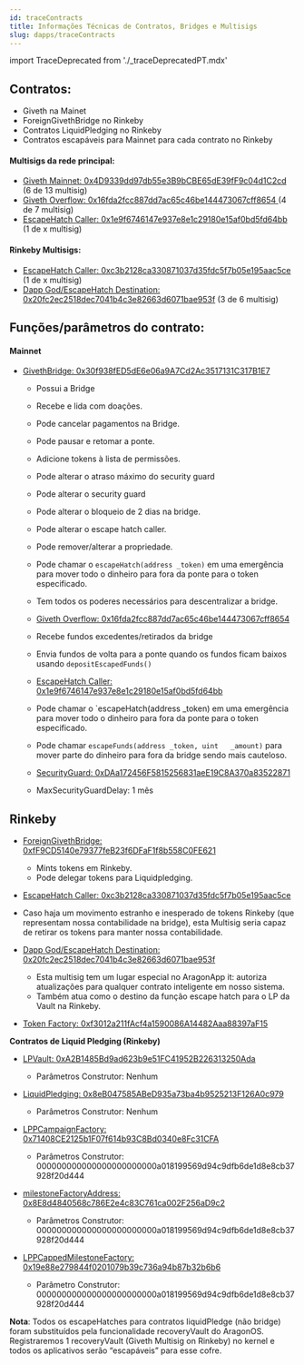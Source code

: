 ```yaml
---
id: traceContracts
title: Informações Técnicas de Contratos, Bridges e Multisigs
slug: dapps/traceContracts
---
```

import TraceDeprecated from './_traceDeprecatedPT.mdx'

<TraceDeprecated />

## Contratos:
- Giveth na Mainet
- ForeignGivethBridge no Rinkeby
- Contratos LiquidPledging no Rinkeby
- Contratos escapáveis para Mainnet para cada contrato no Rinkeby

#### Multisigs da rede principal:
 - [Giveth Mainnet: 0x4D9339dd97db55e3B9bCBE65dE39fF9c04d1C2cd](https://eth.blockscout.com/address/0x4D9339dd97db55e3B9bCBE65dE39fF9c04d1C2cd) (6 de 13 multisig)
- [Giveth Overflow: 0x16fda2fcc887dd7ac65c46be144473067cff8654 ](https://eth.blockscout.com/address/0x16fda2fcc887dd7ac65c46be144473067cff8654)(4 de 7 multisig)
- [EscapeHatch Caller: 0x1e9f6746147e937e8e1c29180e15af0bd5fd64bb](https://eth.blockscout.com/address/0x1e9f6746147e937e8e1c29180e15af0bd5fd64bb) (1 de x multisig)

#### Rinkeby Multisigs:

- [EscapeHatch Caller: 0xc3b2128ca330871037d35fdc5f7b05e195aac5ce](https://rinkeby.etherscan.io/address/0xc3b2128ca330871037d35fdc5f7b05e195aac5ce) (1 de x multisig)
- [Dapp God/EscapeHatch Destination: 0x20fc2ec2518dec7041b4c3e82663d6071bae953f](https://rinkeby.etherscan.io/address/0x20fc2ec2518dec7041b4c3e82663d6071bae953f) (3 de 6 multisig)

## Funções/parâmetros do contrato:

#### Mainnet

- [GivethBridge: 0x30f938fED5dE6e06a9A7Cd2Ac3517131C317B1E7](https://eth.blockscout.com/address/0x30f938fED5dE6e06a9A7Cd2Ac3517131C317B1E7)
  - Possui a Bridge
  - Recebe e lida com doações.
  - Pode cancelar pagamentos na Bridge.
  - Pode pausar e retomar a ponte.
  - Adicione tokens à lista de permissões.
  - Pode alterar o atraso máximo do security guard
  - Pode alterar o security guard
  - Pode alterar o bloqueio de 2 dias na bridge.
  - Pode alterar o escape hatch caller.
  - Pode remover/alterar a propriedade.
  - Pode chamar o `escapeHatch(address _token)` em uma emergência para mover todo o dinheiro para fora da ponte para o token especificado.
  - Tem todos os poderes necessários para descentralizar a bridge.
  - [Giveth Overflow: 0x16fda2fcc887dd7ac65c46be144473067cff8654](https://eth.blockscout.com/address/0x16fda2fcc887dd7ac65c46be144473067cff8654)
  - Recebe fundos excedentes/retirados da bridge
  - Envia fundos de volta para a ponte quando os fundos ficam baixos usando `depositEscapedFunds()`
  - [EscapeHatch Caller: 0x1e9f6746147e937e8e1c29180e15af0bd5fd64bb](https://eth.blockscout.com/address/0x1e9f6746147e937e8e1c29180e15af0bd5fd64bb)

  - Pode chamar o `escapeHatch(address _token) em uma emergência para mover todo o dinheiro para fora da ponte para o token especificado.
  - Pode chamar `escapeFunds(address _token, uint   _amount)` para mover parte do dinheiro para fora da bridge sendo mais cauteloso.

  - [SecurityGuard: 0xDAa172456F5815256831aeE19C8A370a83522871](https://eth.blockscout.com/address/0xDAa172456F5815256831aeE19C8A370a83522871)
  - MaxSecurityGuardDelay: 1 mês

## Rinkeby

- [ForeignGivethBridge: 0xfF9CD5140e79377feB23f6DFaF1f8b558C0FE621](https://rinkeby.etherscan.io/address/0xff9cd5140e79377feb23f6dfaf1f8b558c0fe621)
  - Mints tokens em Rinkeby.
  - Pode delegar tokens para Liquidpledging.

- [EscapeHatch Caller: 0xc3b2128ca330871037d35fdc5f7b05e195aac5ce](https://rinkeby.etherscan.io/address/0xc3b2128ca330871037d35fdc5f7b05e195aac5ce)

- Caso haja um movimento estranho e inesperado de tokens Rinkeby (que representam nossa contabilidade na bridge), esta Multisig seria capaz de retirar os tokens para manter nossa contabilidade.

- [Dapp God/EscapeHatch Destination: 0x20fc2ec2518dec7041b4c3e82663d6071bae953f](https://rinkeby.etherscan.io/address/0x20fc2ec2518dec7041b4c3e82663d6071bae953f)

  - Esta multisig tem um lugar especial no AragonApp it: autoriza atualizações para qualquer contrato inteligente em nosso sistema.
  - Também atua como o destino da função escape hatch para o LP da Vault na Rinkeby.

- [Token Factory: 0xf3012a211fAcf4a1590086A14482Aaa88397aF15](https://rinkeby.etherscan.io/address/0xf3012a211facf4a1590086a14482aaa88397af15)

**Contratos de Liquid Pledging (Rinkeby)**

- [LPVault: 0xA2B1485Bd9ad623b9e51FC41952B226313250Ada](https://rinkeby.etherscan.io/address/0xa2b1485bd9ad623b9e51fc41952b226313250ada)

  - Parâmetros Construtor: Nenhum

- [LiquidPledging: 0x8eB047585ABeD935a73ba4b9525213F126A0c979](https://rinkeby.etherscan.io/address/0x8eb047585abed935a73ba4b9525213f126a0c979)
  - Parâmetros Construtor: Nenhum


- [LPPCampaignFactory: 0x71408CE2125b1F07f614b93C8Bd0340e8Fc31CFA](https://rinkeby.etherscan.io/address/0x71408CE2125b1F07f614b93C8Bd0340e8Fc31CFA)

  - Parâmetros Construtor: 000000000000000000000000a018199569d94c9dfb6de1d8e8cb37928f20d444

- [milestoneFactoryAddress: 0x8E8d4840568c786E2e4c83C761ca002F256aD9c2](https://rinkeby.etherscan.io/address/0x8e8d4840568c786e2e4c83c761ca002f256ad9c2)

  - Parâmetros Construtor: 000000000000000000000000a018199569d94c9dfb6de1d8e8cb37928f20d444
- [LPPCappedMilestoneFactory: 0x19e88e279844f0201079b39c736a94b87b32b6b6](https://rinkeby.etherscan.io/address/0x19e88e279844f0201079b39c736a94b87b32b6b6)

  - Parâmetro Construtor: 000000000000000000000000a018199569d94c9dfb6de1d8e8cb37928f20d444

**Nota**: Todos os escapeHatches para contratos liquidPledge (não bridge) foram substituídos pela funcionalidade recoveryVault do AragonOS. Registraremos 1 recoveryVault (Giveth Multisig on Rinkeby) no kernel e todos os aplicativos serão “escapáveis” para esse cofre.
